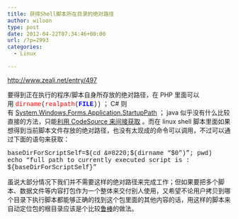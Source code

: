 ```yaml
---
title: 获得Shell脚本所在目录的绝对路径
author: wiloon
type: post
date: 2012-04-22T07:34:46+00:00
url: /?p=2993
categories:
  - Linux

---
```

<http://www.zeali.net/entry/497>

要得到正在执行的程序/脚本自身所存放的绝对路径，在 PHP 里面可以用 <span style="font-family: 'courier new', courier, monospace;"><span style="color: #ff0000;">dirname</span>(<span style="color: #ff0000;">realpath</span>(<span style="color: #0000ff;">__FILE__</span>))</span> ； C# 则有 <a href="http://msdn2.microsoft.com/en-us/library/system.windows.forms.application.startuppath.aspx" target="_blank">System.Windows.Forms.Application.StartupPath</a> ； java 似乎没有什么比较直接的方法，只能[利用 CodeSource 来间接获取][1] 。而在 linux shell 脚本里面如果想得到当前脚本文件存放的绝对路径，也没有太现成的命令可以调用，不过可以通过下面的语句来获取：

<span style="font-family: 'courier new', courier, monospace;">baseDirForScriptSelf=$(cd &#8220;$(dirname &#8220;$0&#8243;)&#8221;; pwd)<br /> echo &#8220;full path to currently executed script is : ${baseDirForScriptSelf}&#8221;</span>

虽说大部分情况下我们并不需要这样的绝对路径来完成工作；但如果要把多个脚本、数据文件等内容打包作为一个整体来交付别人使用，又希望不论用户拷贝到哪个目录下执行脚本都能够正确的找到这个包里面的其他内容的话，用这样的脚本来自动定位包的根目录应该是个比较<a href="http://en.wikipedia.org/wiki/Robust" target="_blank">鲁棒</a>的做法。

 [1]: http://www.zeali.net/entry/404 "获得jar包存放路径的方法"